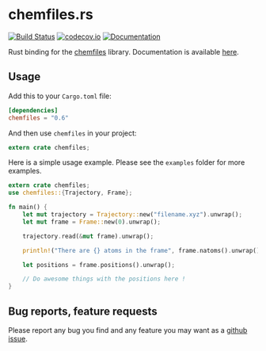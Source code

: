 # chemfiles.rs

[![Build Status](https://travis-ci.org/chemfiles/chemfiles.rs.svg?branch=master)](https://travis-ci.org/chemfiles/chemfiles.rs)
[![codecov.io](https://codecov.io/github/chemfiles/chemfiles.rs/coverage.svg?branch=master)](https://codecov.io/github/chemfiles/chemfiles.rs?branch=master)
[![Documentation](https://img.shields.io/badge/docs-latest-brightgreen.svg)](http://chemfiles.github.io/chemfiles.rs/)

Rust binding for the [chemfiles](https://github.com/chemfiles/chemfiles)
library. Documentation is available
[here](http://chemfiles.github.io/chemfiles.rs/).

## Usage

Add this to your `Cargo.toml` file:

```toml
[dependencies]
chemfiles = "0.6"
```

And then use `chemfiles` in your project:

```rust
extern crate chemfiles;
```

Here is a simple usage example. Please see the `examples` folder for more examples.

```rust
extern crate chemfiles;
use chemfiles::{Trajectory, Frame};

fn main() {
    let mut trajectory = Trajectory::new("filename.xyz").unwrap();
    let mut frame = Frame::new(0).unwrap();

    trajectory.read(&mut frame).unwrap();

    println!("There are {} atoms in the frame", frame.natoms().unwrap())

    let positions = frame.positions().unwrap();

    // Do awesome things with the positions here !
}
```

## Bug reports, feature requests

Please report any bug you find and any feature you may want as a [github
issue](https://github.com/chemfiles/chemfiles.rs/issues/new).
